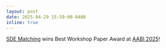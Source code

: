 ```yaml
---
layout: post
date: 2025-04-29 15:59:00-0400
inline: true
---
```


[SDE Matching](https://arxiv.org/abs/2502.02472) wins Best Workshop Paper Award at [AABI 2025](https://approximateinference.org/)!

